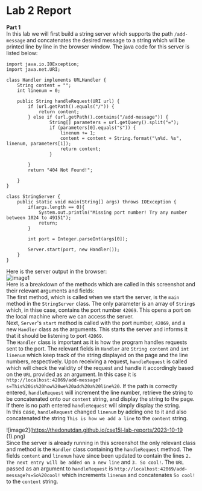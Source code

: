 # Lab 2 Report  

**Part 1**  
In this lab we will first build a string server which supports the path `/add-message` and concatenates the desired message to a string which will be printed line by line in the browser window. The java code for this server is listed below:  

```
import java.io.IOException;
import java.net.URI;

class Handler implements URLHandler {
    String content = "";
    int linenum = 0;

    public String handleRequest(URI url) {
        if (url.getPath().equals("/")) {
            return content;
        } else if (url.getPath().contains("/add-message")) {
                String[] parameters = url.getQuery().split("=");
                if (parameters[0].equals("s")) {
                    linenum += 1;
                    content = content + String.format("\n%d. %s", linenum, parameters[1]);
                    return content;
                }
            
        }       
        return "404 Not Found!";
        
    }
}

class StringServer {
    public static void main(String[] args) throws IOException {
        if(args.length == 0){
            System.out.println("Missing port number! Try any number between 1024 to 49151");
            return;
        }

        int port = Integer.parseInt(args[0]);

        Server.start(port, new Handler());
    }
}

```

Here is the server output in the browser:  
![image1](https://thedonutdan.github.io/cse15l-lab-reports/2023-10-19.png)  
Here is a breakdown of the methods which are called in this screenshot and their relevant arguments and fields:  
The first method, which is called when we start the server, is the `main` method in the `StringServer` class. The only parameter is an array of `String`s which, in thise case, contains the port number `42069`. This opens a port on the local machine where we can access the server.  
Next, `Server`'s `start` method is called with the port number, `42069`, and a new `Handler` class as the arguments. This starts the server and informs it that it should be listening to port `42069`.     
The `Handler` class is important as it is how the program handles requests sent to the port. The relevant fields in `Handler` are `String content` and `int linenum` which keep track of the string displayed on the page and the line numbers, respectively. Upon receiving a request, `handleRequest` is called which will check the validity of the request and handle it accordingly based on the `URL` provided as an argument. In this case it is `http://localhost:42069/add-message?s=This%20is%20how%20we%20add%20a%20line%20`. If the path is correctly entered, `handleRequest` will increment the line number, retrieve the string to be concatenated onto our `content` string, and display the string to the page. If there is no path entered `handleRequest` will simply display the string.  
In this case, `handleRequest` changed `linenum` by adding one to it and also concatenated the string `This is how we add a line` to the `content` string.  


![image2](https://thedonutdan.github.io/cse15l-lab-reports/2023-10-19 (1).png)  
Since the server is already running in this screenshot the only relevant class and method is the `Handler` class containing the `handleRequest` method. The fields `content` and `linenum` have since been updated to contain the lines `2. The next entry will be added on a new line` and `3. So cool!`. The `URL` passed as an argument to `handleRequest` is `http://localhost:42069/add-message?s=So%20cool!` which increments `linenum` and concatenates `So cool!` to the `content` string.


